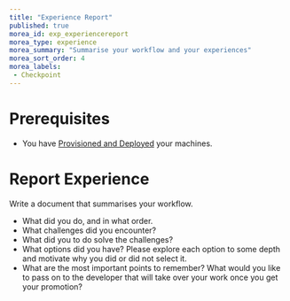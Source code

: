 ```yaml
---
title: "Experience Report"
published: true
morea_id: exp_experiencereport
morea_type: experience
morea_summary: "Summarise your workflow and your experiences"
morea_sort_order: 4
morea_labels:
 - Checkpoint
---
```

# Prerequisites
- You have [Provisioned and Deployed]({{site.url}}/morea/DeployCloud/exp_provisioning_cloud.html) your machines.

# Report Experience
Write a document that summarises your workflow.

- What did you do, and in what order.
- What challenges did you encounter?
- What did you to do solve the challenges?
- What options did you have? Please explore each option to some depth and motivate why you did or did not select it.
- What are the most important points to remember? What would you like to pass on to the developer that will take over your work once you get your promotion?
